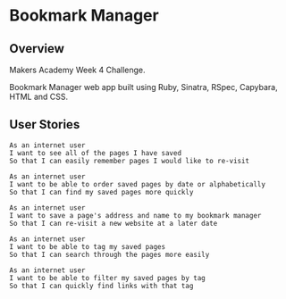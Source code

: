 # Bookmark Manager

Overview
-------

Makers Academy Week 4 Challenge.

Bookmark Manager web app built using Ruby, Sinatra, RSpec, Capybara, HTML and CSS.

User Stories
---------

```
As an internet user
I want to see all of the pages I have saved
So that I can easily remember pages I would like to re-visit

As an internet user
I want to be able to order saved pages by date or alphabetically
So that I can find my saved pages more quickly

As an internet user
I want to save a page's address and name to my bookmark manager
So that I can re-visit a new website at a later date

As an internet user
I want to be able to tag my saved pages
So that I can search through the pages more easily

As an internet user
I want to be able to filter my saved pages by tag
So that I can quickly find links with that tag
```